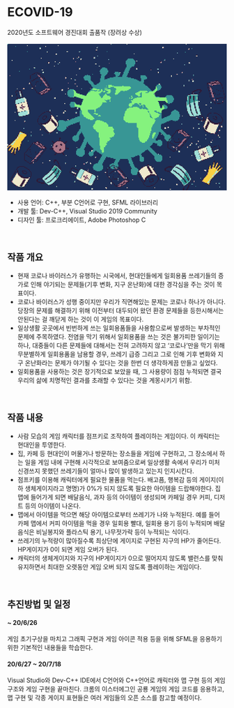 # ECOVID-19
2020년도 소프트웨어 경진대회 출품작 (장려상 수상) <br>
<br>
![](https://github.com/objectio/sfml-ECOVID-19/blob/master/ECOVID-19/images/Menu.PNG?raw=true)
 * 사용 언어: C++, 부분 C언어로 구현, SFML 라이브러리
 * 개발 툴: Dev-C++, Visual Studio 2019 Community
 * 디자인 툴: 프로크리에이트, Adobe Photoshop C
<br>

## 작품 개요
- 현재 코로나 바이러스가 유행하는 시국에서, 현대인들에게 일회용품 쓰레기들의 증가로 인해 야기되는 문제들(기후 변화, 지구 온난화)에 대한 경각심을 주는 것이 목표이다.
- 코로나 바이러스가 성행 중이지만 우리가 직면해있는 문제는 코로나 하나가 아니다. 당장의 문제를 해결하기 위해 이전부터 대두되어 왔던 환경 문제들을 등한시해서는 안된다는 걸 깨닫게 하는 것이 이 게임의 목표이다. 
- 일상생활 곳곳에서 빈번하게 쓰는 일회용품들을 사용함으로써 발생하는 부차적인 문제에 주목하였다. 전염을 막기 위해서 일회용품을 쓰는 것은 불가피한 일이기는 하나, 대중들이 다른 문제들에 대해서는 전혀 고려하지 않고 ‘코로나’만을 막기 위해 무분별하게 일회용품을 남용할 경우, 쓰레기 급증 그리고 그로 인해 기후 변화와 지구 온난화라는 문제가 야기될 수 있다는 것을 한번 더 생각하게끔 만들고 싶었다.
- 일회용품을 사용하는 것은 장기적으로 보았을 때, 그 사용량이 점점 누적되면 결국 우리의 삶에 치명적인 결과를 초래할 수 있다는 것을 계몽시키기 위함.
<br>

## 작품 내용
 - 사람 모습의 게임 캐릭터를 점프키로 조작하여 플레이하는 게임이다. 이 캐릭터는 현대인을 투영한다.
 - 집, 카페 등 현대인이 머물거나 방문하는 장소들을 게임에 구현하고, 그 장소에서 하는 일을 게임 내에 구현해 시각적으로 보여줌으로써 일상생활 속에서 우리가 미처 신경쓰지 못했던 쓰레기들이 얼마나 많이 발생하고 있는지 인지시킨다.
 - 점프키를 이용해 캐릭터에게 필요한 물품을 먹는다. 배고픔, 행복감 등의 게이지(이하 생체게이지라고 명명)가 0%가 되지 않도록 필요한 아이템을 드랍해야한다. 집 맵에 들어가게 되면 배달음식, 과자 등의 아이템이 생성되며 카페일 경우 커피, 디저트 등의 아이템이 나온다.
 - 맵에서 아이템을 먹으면 해당 아이템으로부터 쓰레기가 나와 누적된다. 예를 들어 카페 맵에서 커피 아이템을 먹을 경우 일회용 빨대, 일회용 용기 등이 누적되며 배달음식은 비닐봉지와 플라스틱 용기, 나무젓가락 등이 누적되는 식이다. 
 - 쓰레기의 누적량이 많아질수록 최상단에 게이지로 구현된 지구의 HP가 줄어든다. HP게이지가 0이 되면 게임 오버가 된다. 
 - 캐릭터의 생체게이지와 지구의 HP게이지가 0으로 떨어지지 않도록 밸런스를 맞춰 유지하면서 최대한 오랫동안 게임 오버 되지 않도록 플레이하는 게임이다.
 <br>
 
 ## 추진방법 및 일정
 #### ~ 20/6/26
 게임 초기구상을 마치고 그래픽 구현과 게임 아이콘 적용 등을 위해 SFML을 응용하기 위한 기본적인 내용들을 학습한다.
 
 #### 20/6/27 ~ 20/7/18
 Visual Studio와 Dev-C++ IDE에서 C언어와 C++언어로 캐릭터와 맵 구현 등의 게임 구조와 게임 구현을 끝마친다. 크롬의 이스터에그인 공룡 게임의 게임 코드를 응용하고, 맵 구현 및 각종 게이지 표현들은 여러 게임들의 오픈 소스를 참고할 예정이다. 
